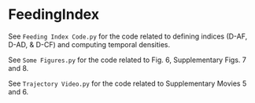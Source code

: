 # FeedingIndex

See `Feeding Index Code.py` for the code related to defining indices (D-AF, D-AD, & D-CF) and computing temporal densities.

See `Some Figures.py` for the code related to Fig. 6, Supplementary Figs. 7 and 8.

See `Trajectory Video.py` for the code related to Supplementary Movies 5 and 6.
